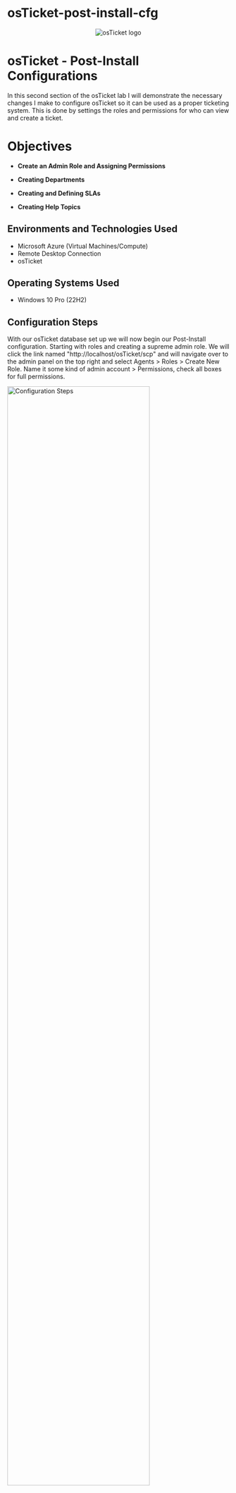 # osTicket-post-install-cfg

<p align="center">
<img src="https://i.imgur.com/Clzj7Xs.png" alt="osTicket logo"/>
</p>

<h1>osTicket - Post-Install Configurations</h1>
In this second section of the osTicket lab I will demonstrate the necessary changes I make to configure osTicket so it can be used as a proper ticketing system. This is done by settings the roles and permissions for who can view and create a ticket.<br />

<h1>Objectives</h1>

  - <b>Create an Admin Role and Assigning Permissions</b>

  - <b>Creating Departments</b>

  - <b>Creating and Defining SLAs</b>

  - <b>Creating Help Topics</b>

<h2>Environments and Technologies Used</h2>

- Microsoft Azure (Virtual Machines/Compute)
- Remote Desktop Connection
- osTicket 

<h2>Operating Systems Used </h2>

- Windows 10 Pro</b> (22H2)


<h2>Configuration Steps</h2>

With our osTicket database set up we will now begin our Post-Install configuration. Starting with roles and creating a supreme admin role. We will click the link named "http://localhost/osTicket/scp" and will navigate over to the admin panel on the top right and select Agents > Roles > Create New Role. Name it some kind of admin account > Permissions, check all boxes for full permissions.
<p>
<img src="https://i.imgur.com/wyWPnLg.png" height="80%" width="80%" alt="Configuration Steps"/>
<img src="https://i.imgur.com/FvTp4cr.png" height="80%" width="80%" alt="Configuration Steps"/>
</p>
<p><strong>.</strong></p>
<p><strong>.</strong></p>
<p>
Now create a department. Navigate to Agents > Departments > Add a new Department. Name the department and add a new department.

</p>
<br />

<p>
<img src="https://i.imgur.com/wpEGDxa.png" height="80%" width="80%" alt="Configuration Steps"/>
</p>
<p><strong>.</strong></p>
<p><strong>.</strong></p>
<p>
Next is to create some teams, go to Agents > Teams > Add New Team. Name level II support. We will now allow anyone to create tickets. Admin Panel > Settings > Users. Ensure “Require registration and login to create tickets” is unchecked.

</p>
<br />

<p>
<img src="https://i.imgur.com/X0gfpmt.png" height="80%" width="80%" alt="Configuration Steps"/>
</p>
<p><strong>.</strong></p>
<p><strong>.</strong></p>
<p>
Now we will create our agents who submit tickets. Go to Admin Panel > Agents > Add New Agent. Name one John Doe and Jane Doe. Setting up a username and password for both of them.
</p>
<br />

<p>
<img src="https://i.imgur.com/UnYyh3B.png" height="80%" width="80%" alt="Configuration Steps"/>
<img src="https://i.imgur.com/9I00e4Q.png" height="80%" width="80%" alt="Configuration Steps"/>
</p>
<p><strong>.</strong></p>
<p><strong>.</strong></p>
<p>
Next is creating our customers. Swap to the Agent Panel > Users > Add User. Create 2 sample users. 
</p>
<br />

<p>
<img src="https://i.imgur.com/qZi2Nns.png" height="80%" width="80%" alt="Configuration Steps"/>
</p>
<p><strong>.</strong></p>
<p><strong>.</strong></p>
<p>
We will now create 3 SLAs. Swap back to the Admin Panel > Manage > SLA. We should look to get a result like this. Setting up 3 severities for tickets. In this case, SEV-A, B, and C have been created to categorize tickets that need to be resolved within 1 hour, 4 hours, and 8 hours respectively. This is what the result should look like. Service Level Agreements (SLAs) will have to be made in order to categorize tickets according to their level of impact. 

</p>
<br />

<p>
<img src="https://i.imgur.com/EmSnEcf.png" height="80%" width="80%" alt="Configuration Steps"/>
</p>
<p><strong>.</strong></p>
<p><strong>.</strong></p>
<br />
<p>
Lastly we will now set up help topics, Manage > Help Topics. Create “Business Critical Outage”, “Equipment Request”, “Personal Computer Issues”, and “Password Reset." Help Topics need to be created to help users select an appropriate category that describes their problem so that Agents get an idea of what problem is described in the ticket.
</p>
<p>
<img src="https://i.imgur.com/N8X5Rwo.png" height="80%" width="80%" alt="Configuration Steps"/>
</p>
<p>

<h2>osTicket Configurations are Complete </h2>

Now that the configurations have been set in place, I can now utilize osTicket as a proper ticketing system. I can create tickets and be able to traige them as if I were in a real environment.
With the configurations, roles, departments, and permissions set, I can now utilize osTicket as a ticketing system properly. Similar to a real environment I am able to create, categorize, assign, answer, and resolve tickets.
